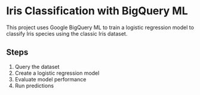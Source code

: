 # Iris Classification with BigQuery ML

This project uses Google BigQuery ML to train a logistic regression model to classify Iris species using the classic Iris dataset.

## Steps

1. Query the dataset
2. Create a logistic regression model
3. Evaluate model performance
4. Run predictions
